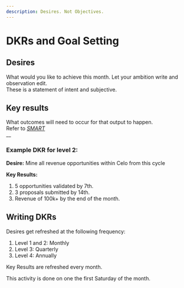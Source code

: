 ```yaml
---
description: Desires. Not Objectives.
---
```


# DKRs and Goal Setting

## Desires

What would you like to achieve this month. Let your ambition write and observation edit.  
These is a statement of intent and subjective.

## Key results

What outcomes will need to occur for that output to happen.  
Refer to [_SMART_](https://youtu.be/U4IU-y9-J8Q?t=19)  
\_\_

### Example DKR for level 2:

**Desire:** Mine all revenue opportunities within Celo from this cycle

**Key Results:**

1. 5 opportunities validated by 7th.
2. 3 proposals submitted by 14th.
3. Revenue of 100k+ by the end of the month.

## Writing DKRs

Desires get refreshed at the following frequency:

1. Level 1 and 2: Monthly
2. Level 3: Quarterly
3. Level 4: Annually

Key Results are refreshed every month.

This activity is done on one the first Saturday of the month.

